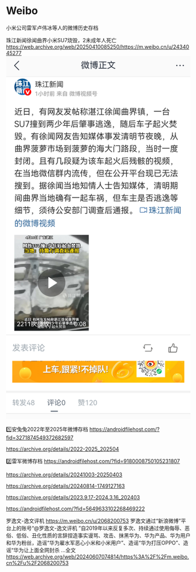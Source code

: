 # Weibo
小米公司雷军卢伟冰等人的微博历史存档

珠江新闻徐闻曲界小米SU7烧毁，2未成年人死亡
https://web.archive.org/web/20250410085250/https://m.weibo.cn/u/2434045277
![珠江新闻当日报道](https://github.com/MoslinZ/Weibo/blob/main/5153908667189681.jpg)

1️⃣安兔兔2022年至2025年微博存档
https://androidfilehost.com/?fid=3271874549372682597

https://archive.org/details/2022-2025_202504

2️⃣雷军微博存档
https://androidfilehost.com/?fid=9180008750105231807

https://archive.org/details/20241003-20250403

https://archive.org/details/20240814-1749127163

https://archive.org/details/2023.9.17-2024.3.16_202403

https://androidfilehost.com/?fid=5649633102268469222

罗逸文-逸文评机
https://m.weibo.cn/u/2068200753
罗逸文通过“新浪微博”平台上的账号“@罗逸文-逸文评机 ”自2019年以来反复多次、持续通过使用侮辱、恶俗、低俗、丑化性质的言辞捏造事实谩骂、攻击、抹黑华为、华为产品、华为用户和华为粉丝，造谣“华为雇水军恶心小米和小米用户”、造谣“华为打压OPPO”、造谣“华为让上面全网封杀 ...全文
https://web.archive.org/web/20240607074814/https%3A%2F%2Fm.weibo.cn%2Fu%2F2068200753
